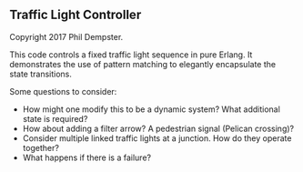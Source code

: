 ## Traffic Light Controller

Copyright 2017 Phil Dempster.

This code controls a fixed traffic light sequence in pure Erlang. It demonstrates the use of pattern matching to elegantly encapsulate the state transitions.

Some questions to consider:

* How might one modify this to be a dynamic system? What additional state is required?
* How about adding a filter arrow? A pedestrian signal (Pelican crossing)?
* Consider multiple linked traffic lights at a junction. How do they operate together?
* What happens if there is a failure?
